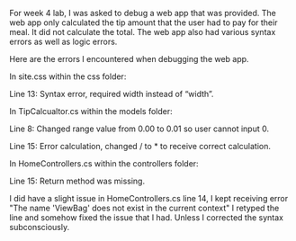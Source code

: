 For week 4 lab, I was asked to debug a web app that was provided.  The web app only calculated the tip amount that the user had to pay for their meal. It did not calculate the total. The web app also had various syntax errors as well as logic errors.

<p>Here are the errors I encountered when debugging the web app.</p>
In site.css within the css folder: 
<p></p>Line 13: Syntax error, required width instead of “width”.</p>

In TipCalcualtor.cs within the models folder:
<p>Line 8: Changed range value from 0.00 to 0.01 so user cannot input 0.</p>
Line 15: Error calculation, changed / to * to receive correct calculation.

<p>In HomeControllers.cs within the controllers folder:</p>
Line 15: Return method was missing.

I did have a slight issue in HomeControllers.cs line 14, I kept receiving error "The name 'ViewBag' does not exist in the current context" I retyped the line and somehow fixed the issue that I had. Unless I corrected the syntax subconsciously.

